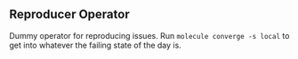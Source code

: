 ## Reproducer Operator

Dummy operator for reproducing issues. Run `molecule converge -s local` to get into whatever the failing state of the day is.
